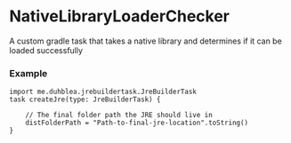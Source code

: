 # NativeLibraryLoaderChecker
A custom gradle task that takes a native library and determines if it can be loaded successfully

### Example
```
import me.duhblea.jrebuildertask.JreBuilderTask
task createJre(type: JreBuilderTask) {

    // The final folder path the JRE should live in
    distFolderPath = "Path-to-final-jre-location".toString()
}
```